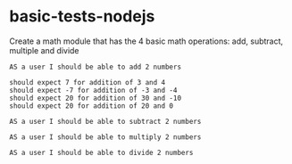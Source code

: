 # basic-tests-nodejs

Create a math module that has the 4 basic math operations: add, subtract, multiple and divide

```
AS a user I should be able to add 2 numbers

should expect 7 for addition of 3 and 4
should expect -7 for addition of -3 and -4
should expect 20 for addition of 30 and -10
should expect 20 for addition of 20 and 0
```

```
AS a user I should be able to subtract 2 numbers
```

```
AS a user I should be able to multiply 2 numbers
```

```
AS a user I should be able to divide 2 numbers
```
